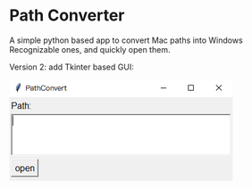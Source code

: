 # Path Converter

A simple python based app to convert Mac paths into Windows Recognizable ones, and quickly open them.

Version 2: add Tkinter based GUI:

![](/PathConverterV2.png)
